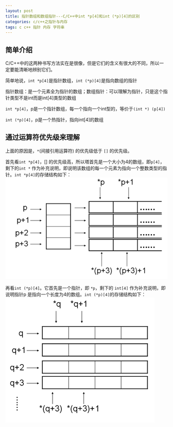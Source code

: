 ```yaml
---
layout: post
title: 指针数组和数组指针---C/C++中int *p[4]和int (*p)[4]的区别
categories: c/c++之指针与内存
tags: c c++ 指针 内存 字符串
---
```



简单介绍
-----

C/C++中的这两种书写方法实在是很像，但是它们的含义有很大的不同，所以一定要能清晰地辨别它们。

简单地说，`int *p[4]`是指针数组，`int (*p)[4]`是指向数组的指针

指针数组：是一个元素全为指针的数组；数组指针：可以理解为指针，只是这个指针类型不是int而是int[4]类型的数组

`int *p[4]`，p是一个指针数组，每一个指向一个int型的，等价于`(int *) (p[4])`

`int (*p)[4]`，p是一个热指针，指向int[4]的数组

 

通过运算符优先级来理解
-----

上面的原因是，`*`(间接引用运算符) 的优先级低于 `[]` 的优先级。

首先看`int *p[4]`，[] 的优先级高，所以塔首先是一个大小为4的数组，即`p[4]`，剩下的`int *` 作为补充说明，即说明该数组的每一个元素为指向一个整数类型的指针。`int *p[4]`的存储结构如下：
![img](../media/image/2015-08-05/c-memory-struct-1.png)

再看`int (*p)[4]`。它首先是一个指针，即 `*p`，剩下的 `int[4]` 作为补充说明，即说明指针p 是指向一个长度为4的数组。`int (*p)[4]`的存储结构如下：
![img](../media/image/2015-08-05/c-memory-struct-2.png)